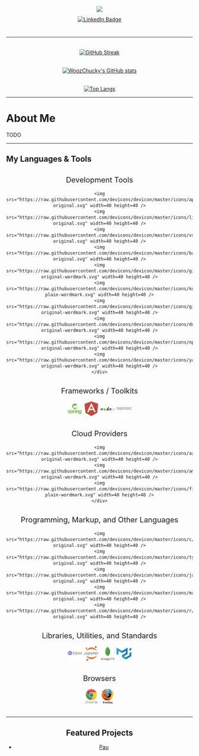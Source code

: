 <div align="center">

<img src="https://media.giphy.com/media/3oEduOg2WVGU1atrFe/giphy.gif" width=150px />

<div id="badges" style="margin: .5rem;">
  <a href="https://www.linkedin.com/in/nleves/" >
    <img src="https://img.shields.io/badge/LinkedIn-blue?style=for-the-badge&logo=linkedin&logoColor=white" alt="LinkedIn Badge"/>
  </a>

</div>

<img src="https://komarev.com/ghpvc/?username=woozchucky&style=flat-square&color=blue" alt=""/>

---

<div style="margin-top: 2rem">

[![GitHub Streak](http://github-readme-streak-stats.herokuapp.com?user=woozchucky&theme=dark&date_format=%5BY.%5Dn.j&fire=46DD1E&theme=radical)](https://git.io/streak-stats)
</div>

<div style="margin-top: 2rem">

[![WoozChucky's GitHub stats](https://github-readme-stats.vercel.app/api?username=woozchucky&theme=radical&count_private=true&show_icons=true)](https://github.com/anuraghazra/github-readme-stats)
</div>


<div style="margin-top: 2rem;">

[![Top Langs](https://github-readme-stats.vercel.app/api/top-langs/?username=woozchucky&hide=html&theme=radical)](https://github.com/anuraghazra/github-readme-stats)
</div>

</div>

---

# About Me
TODO

---

## My Languages & Tools
<!-- Coding Tools -->
<div style="margin: 2rem 0;" align=center>
<div style="margin: 2rem 0;">
    <span style="display: block; margin: 1rem 0; font-size: 1.25rem;">Development Tools</span>
    <div>
      
    <img src="https://raw.githubusercontent.com/devicons/devicon/master/icons/apple/apple-original.svg" width=40 height=40 />
    <img src="https://raw.githubusercontent.com/devicons/devicon/master/icons/linux/linux-original.svg" width=40 height=40 />
    <img src="https://raw.githubusercontent.com/devicons/devicon/master/icons/vscode/vscode-original.svg" width=40 height=40 />
    <img src="https://raw.githubusercontent.com/devicons/devicon/master/icons/bash/bash-original.svg" width=40 height=40 />
    <img src="https://raw.githubusercontent.com/devicons/devicon/master/icons/github/github-original-wordmark.svg" width=40 height=40 />
    <img src="https://raw.githubusercontent.com/devicons/devicon/master/icons/kubernetes/kubernetes-plain-wordmark.svg" width=40 height=40 />
    <img src="https://raw.githubusercontent.com/devicons/devicon/master/icons/git/git-original-wordmark.svg" width=40 height=40 />
    <img src="https://raw.githubusercontent.com/devicons/devicon/master/icons/docker/docker-original-wordmark.svg" width=40 height=40 />
    <img src="https://raw.githubusercontent.com/devicons/devicon/master/icons/npm/npm-original-wordmark.svg" width=40 height=40 />
    <img src="https://raw.githubusercontent.com/devicons/devicon/master/icons/yarn/yarn-original-wordmark.svg" width=40 height=40 />
    </div>
</div>

<!-- Frameworks -->
<div style="margin: 2rem 0;">
    <span style="display: block; margin: 1rem 0; font-size: 1.25rem;">Frameworks / Toolkits</span>
    <div>
    <img src="https://raw.githubusercontent.com/devicons/devicon/master/icons/spring/spring-original-wordmark.svg" width=40 height=40 />
    <img src="https://raw.githubusercontent.com/devicons/devicon/master/icons/angularjs/angularjs-plain.svg" width=40 height=40 />
    <img src="https://raw.githubusercontent.com/devicons/devicon/master/icons/nodejs/nodejs-original-wordmark.svg" width=40 height=40 />
    <img src="https://raw.githubusercontent.com/devicons/devicon/master/icons/express/express-original-wordmark.svg" width=40 height=40 />
  </div>
</div>

<!-- Cloud Providers -->
<div style="margin: 2rem 0;">
    <span style="display: block; margin: 1rem 0; font-size: 1.25rem;">Cloud Providers</span>
    <div>
      
    <img src="https://raw.githubusercontent.com/devicons/devicon/master/icons/azure/azure-original-wordmark.svg" width=40 height=40 />
    <img src="https://raw.githubusercontent.com/devicons/devicon/master/icons/amazonwebservices/amazonwebservices-original-wordmark.svg" width=40 height=40 />
    <img src="https://raw.githubusercontent.com/devicons/devicon/master/icons/firebase/firebase-plain-wordmark.svg" width=40 height=40 />
    </div>
</div>

<!-- Low-Level & Langs -->
<div style="margin: 2rem 0;">
    <span style="display: block; margin: 1rem 0; font-size: 1.25rem;">Programming, Markup, and Other Languages</span>
    <div>
     
    <img src="https://raw.githubusercontent.com/devicons/devicon/master/icons/c/c-original.svg" width=40 height=40 />
    <img src="https://raw.githubusercontent.com/devicons/devicon/master/icons/typescript/typescript-original.svg" width=40 height=40 />
    <img src="https://raw.githubusercontent.com/devicons/devicon/master/icons/javascript/javascript-original.svg" width=40 height=40 />
    <img src="https://raw.githubusercontent.com/devicons/devicon/master/icons/markdown/markdown-original.svg" width=40 height=40 />
    <img src="https://raw.githubusercontent.com/devicons/devicon/master/icons/r/r-original.svg" width=40 height=40 />
  </div>
</div>

<!-- Libraries / Other -->
<div style="margin: 2rem 0;">
    <span style="display: block; margin: 1rem 0; font-size: 1.25rem;">Libraries, Utilities, and Standards</span>
    <div>
    <img src="https://raw.githubusercontent.com/devicons/devicon/master/icons/eslint/eslint-original-wordmark.svg" width=40 height=40></img>
    <img src="https://raw.githubusercontent.com/devicons/devicon/master/icons/jupyter/jupyter-original-wordmark.svg" width=40 height=40></img>
    <img src="https://raw.githubusercontent.com/devicons/devicon/master/icons/mongodb/mongodb-original-wordmark.svg" width=40 height=40></img>
    <img src="https://raw.githubusercontent.com/devicons/devicon/master/icons/materialui/materialui-original.svg" width=40 height=40></img>
    </div>
</div>

<!-- Browsers. Cuz why not I guess -->
<div style="margin: 2rem 0;">
    <span style="display: block; margin: 1rem 0; font-size: 1.25rem;">Browsers</span>
    <div>
    <img src="https://raw.githubusercontent.com/devicons/devicon/master/icons/chrome/chrome-original-wordmark.svg" width=40 height=40></img>
    <img src="https://raw.githubusercontent.com/devicons/devicon/master/icons/firefox/firefox-original-wordmark.svg" width=40 height=40></img></div>
</div>
</div>

---

## Featured Projects

- [Pau](https://github.com/woozchucky/pau)
